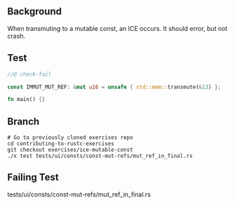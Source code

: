 ## Background

When transmuting to a mutable const, an ICE occurs. It should error, but not crash.

## Test

```rust
//@ check-fail

const IMMUT_MUT_REF: &mut u16 = unsafe { std::mem::transmute(&13) };

fn main() {}
```

## Branch

```
# Go to previously cloned exercises repo
cd contributing-to-rustc-exercises
git checkout exercises/ice-mutable-const
./x test tests/ui/consts/const-mut-refs/mut_ref_in_final.rs
```

## Failing Test

tests/ui/consts/const-mut-refs/mut_ref_in_final.rs
